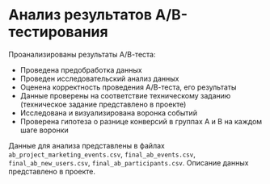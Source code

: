 # Анализ результатов А/В-тестирования
Проанализированы результаты А/В-теста:
- Проведена предобработка данных
- Проведен исследовательский анализ данных
- Оценена корректность проведения А/В-теста, его результаты
- Данные проверены на соответствие техническому заданию (техническое задание представлено в проекте)
- Исследована и визуализирована воронка событий
- Проверена гипотеза о разнице конверсий в группах A и B на каждом шаге воронки

Данные для анализа представлены в файлах `ab_project_marketing_events.csv`, `final_ab_events.csv`, `final_ab_new_users.csv`, `final_ab_participants.csv`. Описание данных представлено в проекте.
